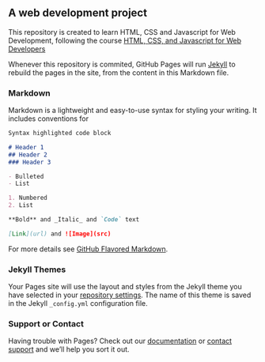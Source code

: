 ## A web development project

This repository is created to learn HTML, CSS and Javascript for Web Development, following the course [HTML, CSS, and Javascript for Web Developers](https://www.coursera.org/learn/html-css-javascript-for-web-developers)

Whenever this repository is commited, GitHub Pages will run [Jekyll](https://jekyllrb.com/) to rebuild the pages in the site, from the content in this Markdown file.

### Markdown

Markdown is a lightweight and easy-to-use syntax for styling your writing. It includes conventions for

```markdown
Syntax highlighted code block

# Header 1
## Header 2
### Header 3

- Bulleted
- List

1. Numbered
2. List

**Bold** and _Italic_ and `Code` text

[Link](url) and ![Image](src)
```

For more details see [GitHub Flavored Markdown](https://guides.github.com/features/mastering-markdown/).

### Jekyll Themes

Your Pages site will use the layout and styles from the Jekyll theme you have selected in your [repository settings](https://github.com/VaishnaviGanamukkala/web_development_coursera/settings). The name of this theme is saved in the Jekyll `_config.yml` configuration file.

### Support or Contact

Having trouble with Pages? Check out our [documentation](https://help.github.com/categories/github-pages-basics/) or [contact support](https://github.com/contact) and we’ll help you sort it out.
